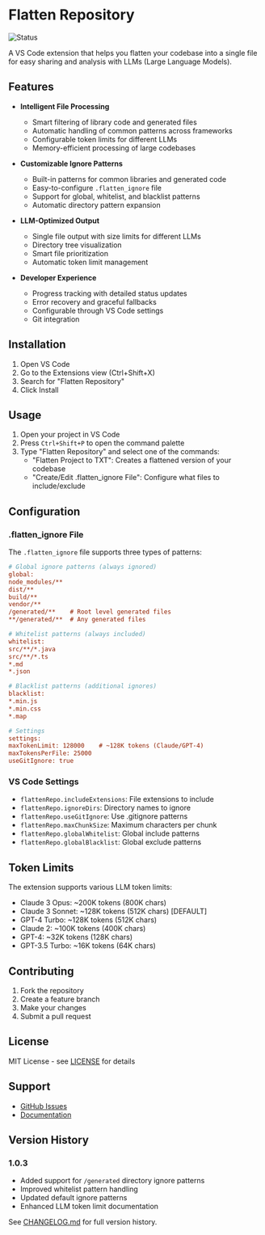 # Flatten Repository

![Status](https://github.com/EricSpencer00/flatten-repo/workflows/Status%20Check/badge.svg)

A VS Code extension that helps you flatten your codebase into a single file for easy sharing and analysis with LLMs (Large Language Models).

## Features

- **Intelligent File Processing**
  - Smart filtering of library code and generated files
  - Automatic handling of common patterns across frameworks
  - Configurable token limits for different LLMs
  - Memory-efficient processing of large codebases

- **Customizable Ignore Patterns**
  - Built-in patterns for common libraries and generated code
  - Easy-to-configure `.flatten_ignore` file
  - Support for global, whitelist, and blacklist patterns
  - Automatic directory pattern expansion

- **LLM-Optimized Output**
  - Single file output with size limits for different LLMs
  - Directory tree visualization
  - Smart file prioritization
  - Automatic token limit management

- **Developer Experience**
  - Progress tracking with detailed status updates
  - Error recovery and graceful fallbacks
  - Configurable through VS Code settings
  - Git integration

## Installation

1. Open VS Code
2. Go to the Extensions view (Ctrl+Shift+X)
3. Search for "Flatten Repository"
4. Click Install

## Usage

1. Open your project in VS Code
2. Press `Ctrl+Shift+P` to open the command palette
3. Type "Flatten Repository" and select one of the commands:
   - "Flatten Project to TXT": Creates a flattened version of your codebase
   - "Create/Edit .flatten_ignore File": Configure what files to include/exclude

## Configuration

### .flatten_ignore File

The `.flatten_ignore` file supports three types of patterns:

```ini
# Global ignore patterns (always ignored)
global:
node_modules/**
dist/**
build/**
vendor/**
/generated/**    # Root level generated files
**/generated/**  # Any generated files

# Whitelist patterns (always included)
whitelist:
src/**/*.java
src/**/*.ts
*.md
*.json

# Blacklist patterns (additional ignores)
blacklist:
*.min.js
*.min.css
*.map

# Settings
settings:
maxTokenLimit: 128000    # ~128K tokens (Claude/GPT-4)
maxTokensPerFile: 25000
useGitIgnore: true
```

### VS Code Settings

- `flattenRepo.includeExtensions`: File extensions to include
- `flattenRepo.ignoreDirs`: Directory names to ignore
- `flattenRepo.useGitIgnore`: Use .gitignore patterns
- `flattenRepo.maxChunkSize`: Maximum characters per chunk
- `flattenRepo.globalWhitelist`: Global include patterns
- `flattenRepo.globalBlacklist`: Global exclude patterns

## Token Limits

The extension supports various LLM token limits:
- Claude 3 Opus: ~200K tokens (800K chars)
- Claude 3 Sonnet: ~128K tokens (512K chars) [DEFAULT]
- GPT-4 Turbo: ~128K tokens (512K chars)
- Claude 2: ~100K tokens (400K chars)
- GPT-4: ~32K tokens (128K chars)
- GPT-3.5 Turbo: ~16K tokens (64K chars)

## Contributing

1. Fork the repository
2. Create a feature branch
3. Make your changes
4. Submit a pull request

## License

MIT License - see [LICENSE](LICENSE) for details

## Support

- [GitHub Issues](https://github.com/EricSpencer00/flatten-repo/issues)
- [Documentation](https://github.com/EricSpencer00/flatten-repo#readme)

## Version History

### 1.0.3
- Added support for `/generated` directory ignore patterns
- Improved whitelist pattern handling
- Updated default ignore patterns
- Enhanced LLM token limit documentation

See [CHANGELOG.md](CHANGELOG.md) for full version history.